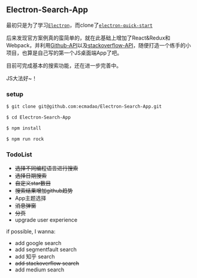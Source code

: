 ## Electron-Search-App

最初只是为了学习[`Electron`](https://github.com/electron/electron)，而clone了[`electron-quick-start`](https://github.com/electron/electron-quick-start)

后来发现官方案例真的蛮简单的，就在此基础上增加了React&Redux和Webpack，并利用[Github-API](https://developer.github.com/)以及[stackoverflow-API](https://api.stackexchange.com/docs)，随便打造一个练手的小项目，也算是自己写的第一个JS桌面端App了吧。

目前可完成基本的搜索功能，还在进一步完善中。

JS大法好~！

### setup

```bash
$ git clone git@github.com:ecmadao/Electron-Search-App.git

$ cd Electron-Search-App

$ npm install

$ npm run rock
```

### TodoList

- ~~选择不同编程语言进行搜索~~
- ~~选择日期搜索~~
- ~~自定义star数目~~
- ~~搜索结果增加github趋势~~
- App主题选择
- ~~消息弹窗~~
- ~~分页~~
- upgrade user experience

if possible, I wanna:

- add google search
- add segmentfault search
- add 知乎 search
- ~~add stackoverflow search~~
- add medium search
